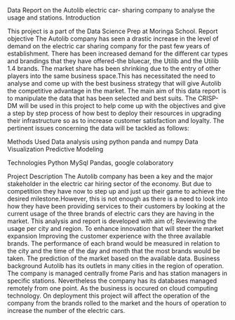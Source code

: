 Data Report on  the Autolib electric car- sharing company to analyse the usage and stations.
Introduction 

This project is a part of the Data Science Prep at Moringa School.
Report objective
The Autolib company has seen a drastic increase in the level of demand on the electric car sharing company for the past few years of establishment. There has been increased demand for the different car types and brandings that they have offered-the bluecar, the Utilib and the Utilib 1.4 brands. The market share has been shrinking due to the entry of other players into the same business space.This has necessitated the need to analyse and come up with the best business strategy that will give Autolib the competitive advantage in the market. The main aim of this data report is to manipulate the data that has been selected and best suits. 
The CRISP-DM will be used in this project to help come up with the objectives and give a step by step process of how best to deploy their resources in upgrading their infrastructure so as to increase customer satisfaction and loyalty. The pertinent issues concerning the data will be tackled as follows:

Methods Used
Data analysis using python panda and numpy
Data Visualization
Predictive Modeling

Technologies
Python
MySql
Pandas, google colaboratory

Project Description
The Autolib company has been a key and the major stakeholder in the electric car hiring sector of the economy. But due to competition they have now to step up and just up their game to achieve the desired milestone.However, this is not enough as there is a need to look into how they have been providing services to their customers by looking at the current usage of the three brands of electric cars they are having in the market.
This analysis and report is developed with aim of;
Reviewing the usage per city and region.
To enhance innovation that will steer the market expansion
Improving  the customer experience with the three available brands.
The performance of each brand would be measured in relation to the city and the time of the day and month that the most brands would be taken.
The prediction of the market based on the available data.
Business background 
Autolib has its outlets in many cities in the region of operation. The company is managed centrally frome Paris and has station managers in specific stations. Nevertheless the company has its databases managed remotely from one point. As the business is occured on cloud computing technology.
On deployment this project will affect the operation of the company from the brands rolled to the market and the hours of operation to increase the number of the electric cars.



